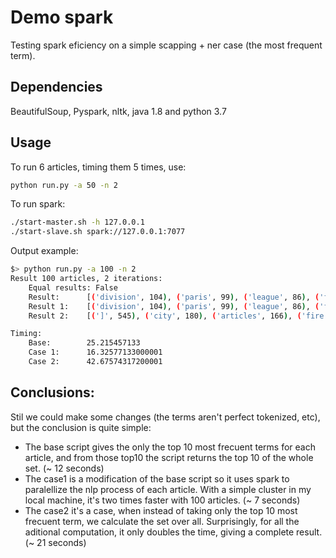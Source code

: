 # Demo spark

Testing spark eficiency on a simple scapping + ner case (the most frequent term).

## Dependencies

BeautifulSoup, Pyspark, nltk, java 1.8 and python 3.7

## Usage

To run 6 articles, timing them 5 times, use:

```bash
python run.py -a 50 -n 2
```

To run spark:

```bash
./start-master.sh -h 127.0.0.1
./start-slave.sh spark://127.0.0.1:7077
```

Output example:

```bash
$> python run.py -a 100 -n 2
Result 100 articles, 2 iterations:
	Equal results: False
	Result: 	 [('division', 104), ('paris', 99), ('league', 86), ('fire', 84), ('moths', 73), ('\\xe2\\x80\\x93', 73), ('mcadoo', 71), (']', 68), ('wrl', 64), ('empire', 60)]
	Result 1: 	 [('division', 104), ('paris', 99), ('league', 86), ('fire', 84), ('moths', 73), ('\\xe2\\x80\\x93', 73), ('mcadoo', 71), (']', 68), ('wrl', 64), ('season', 60)]
	Result 2: 	 [(']', 545), ('city', 180), ('articles', 166), ('fire', 130), ('site', 126), ('division', 120), ('league', 118), ('links', 115), ('page', 114), ('commons', 113)]

Timing:
	Base: 	 	 25.215457133
	Case 1: 	 16.32577133000001
	Case 2: 	 42.67574317200001
```

## Conclusions:

Stil we could make some changes (the terms aren't perfect tokenized, etc), but the conclusion is quite simple:

- The base script gives the only the top 10 most frecuent terms for each article, and from those top10 the script returns the top 10 of the whole set. (~ 12 seconds)
- The case1 is a modification of the base script so it uses spark to paralellize the nlp process of each article. With a simple cluster in my local machine, it's two times faster with 100 articles. (~ 7 seconds)
- The case2 it's a case, when instead of taking only the top 10 most frecuent term, we calculate the set over all. Surprisingly, for all the aditional computation, it only doubles the time, giving a complete result. (~ 21 seconds)


